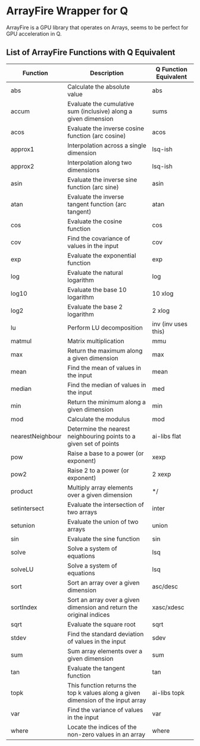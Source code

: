 # ArrayFire Wrapper for Q

ArrayFire is a GPU library that operates on Arrays, seems to be perfect for GPU acceleration in Q.

## List of ArrayFire Functions with Q Equivalent

| Function                    | Description                                                                                               | Q Function Equivalent |
|-----------------------------|-----------------------------------------------------------------------------------------------------------|-----------------------|
|  abs                        | Calculate the absolute value                                                                              | abs                   |
|  accum                      | Evaluate the cumulative sum (inclusive) along a given dimension                                           | sums                  |
|  acos                       | Evaluate the inverse cosine function (arc cosine)                                                         | acos                  |
|  approx1                    | Interpolation across a single dimension                                                                   | lsq-ish               |
|  approx2                    | Interpolation along two dimensions                                                                        | lsq-ish               |
|  asin                       | Evaluate the inverse sine function (arc sine)                                                             | asin                  |
|  atan                       | Evaluate the inverse tangent function (arc tangent)                                                       | atan                  |
|  cos                        | Evaluate the cosine function                                                                              | cos                   |
|  cov                        | Find the covariance of values in the input                                                                | cov                   |
|  exp                        | Evaluate the exponential function                                                                         | exp                   |
|  log                        | Evaluate the natural logarithm                                                                            | log                   |
|  log10                      | Evaluate the base 10 logarithm                                                                            | 10 xlog               |
|  log2                       | Evaluate the base 2 logarithm                                                                             | 2 xlog                |
|  lu                         | Perform LU decomposition                                                                                  | inv (inv uses this)   |
|  matmul                     | Matrix multiplication                                                                                     | mmu                   |
|  max                        | Return the maximum along a given dimension                                                                | max                   |
|  mean                       | Find the mean of values in the input                                                                      | mean                  |
|  median                     | Find the median of values in the input                                                                    | med                   |
|  min                        | Return the minimum along a given dimension                                                                | min                   |
|  mod                        | Calculate the modulus                                                                                     | mod                   |
|  nearestNeighbour           | Determine the nearest neighbouring points to a given set of points                                        | ai-libs flat          |
|  pow                        | Raise a base to a power (or exponent)                                                                     | xexp                  |
|  pow2                       | Raise 2 to a power (or exponent)                                                                          | 2 xexp                |
|  product                    | Multiply array elements over a given dimension                                                            | */                    |
|  setintersect               | Evaluate the intersection of two arrays                                                                   | inter                 |
|  setunion                   | Evaluate the union of two arrays                                                                          | union                 |
|  sin                        | Evaluate the sine function                                                                                | sin                   |
|  solve                      | Solve a system of equations                                                                               | lsq                   |
|  solveLU                    | Solve a system of equations                                                                               | lsq                   |
|  sort                       | Sort an array over a given dimension                                                                      | asc/desc              |
|  sortIndex                  | Sort an array over a given dimension and return the original indices                                      | xasc/xdesc            |
|  sqrt                       | Evaluate the square root                                                                                  | sqrt                  |
|  stdev                      | Find the standard deviation of values in the input                                                        | sdev                  |
|  sum                        | Sum array elements over a given dimension                                                                 | sum                   |
|  tan                        | Evaluate the tangent function                                                                             | tan                   |
|  topk                       | This function returns the top k values along a given dimension of the input array                         | ai-libs topk          |
|  var                        | Find the variance of values in the input                                                                  | var                   |
|  where                      | Locate the indices of the non-zero values in an array                                                     | where                 |
